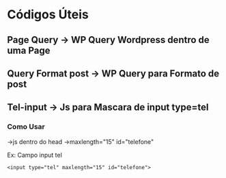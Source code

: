 # Códigos Úteis 

## Page Query -> WP Query Wordpress dentro de uma Page

## Query Format post -> WP Query para Formato de post

## Tel-input -> Js para Mascara de input type=tel

### Como Usar 

->js dentro do head
->maxlength="15" id="telefone"

Ex: Campo input tel

```
<input type="tel" maxlength="15" id="telefone">
```
